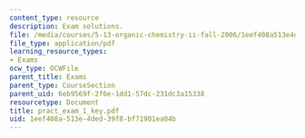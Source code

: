 ```yaml
---
content_type: resource
description: Exam solutions.
file: /media/courses/5-13-organic-chemistry-ii-fall-2006/1eef408a513e4ded39f8bf71901ea04b_pract_exam_1_key.pdf
file_type: application/pdf
learning_resource_types:
- Exams
ocw_type: OCWFile
parent_title: Exams
parent_type: CourseSection
parent_uid: 6eb9569f-2f6e-1dd1-57dc-231dc3a15338
resourcetype: Document
title: pract_exam_1_key.pdf
uid: 1eef408a-513e-4ded-39f8-bf71901ea04b
---
```

